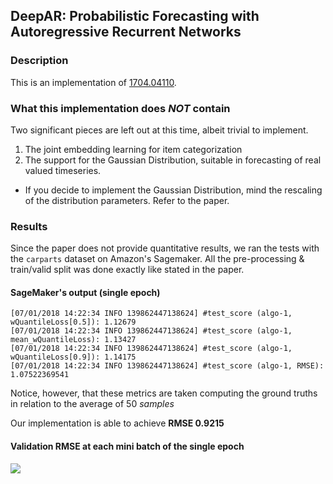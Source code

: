 ## DeepAR: Probabilistic Forecasting with Autoregressive Recurrent Networks

### Description

This is an implementation of [1704.04110](https://arxiv.org/pdf/1704.04110.pdf).

### What this implementation does *NOT* contain

Two significant pieces are left out at this time, albeit trivial to implement.

1. The joint embedding learning for item categorization
2. The support for the Gaussian Distribution, suitable in forecasting of real valued timeseries.

* If you decide to implement the Gaussian Distribution, mind the rescaling of the distribution parameters. Refer to the paper.

### Results

Since the paper does not provide quantitative results, we ran the tests with the `carparts` dataset on Amazon's Sagemaker. All the pre-processing & train/valid split was done exactly like stated in the paper.

#### SageMaker's output (single epoch)

```
[07/01/2018 14:22:34 INFO 139862447138624] #test_score (algo-1, wQuantileLoss[0.5]): 1.12679
[07/01/2018 14:22:34 INFO 139862447138624] #test_score (algo-1, mean_wQuantileLoss): 1.13427
[07/01/2018 14:22:34 INFO 139862447138624] #test_score (algo-1, wQuantileLoss[0.9]): 1.14175
[07/01/2018 14:22:34 INFO 139862447138624] #test_score (algo-1, RMSE): 1.07522369541
```

Notice, however, that these metrics are taken computing the ground truths in relation to the average of 50 _samples_

Our implementation is able to achieve **RMSE 0.9215**

#### Validation RMSE at each mini batch of the single epoch

![](https://i.imgur.com/PgGftAE.png)
